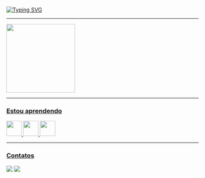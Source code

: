 
###
<a href="https://git.io/typing-svg"><img src="https://readme-typing-svg.herokuapp.com?font=Fira+Code&size=15&pause=949&color=004CB8&vCenter=true&multiline=true&width=435&height=71&lines=Ol%C3%A1%2C+Me+chamo+Italo%2C+sou+estudante+de+Desenvolvimento+de+Sistemas.;Seja+Bem-Vindo+ao+meu+perfil+do+GitHub!" alt="Typing SVG" /></a>
<hr>                    

<a href="https://github.com/euoitalo">
<img height="180em" src="https://github-readme-stats.vercel.app/api?username=euoitalo&show_icons=true&theme=dracula&include_all_commits=true&count_private=true"/>
<hr>

### <b> Estou aprendendo </b> <p>

  <img src="https://cdn.jsdelivr.net/gh/devicons/devicon/icons/csharp/csharp-line.svg" width="40" height="40"/> <img
src="https://cdn.jsdelivr.net/gh/devicons/devicon/icons/java/java-original-wordmark.svg" width="40" height="40"/> <img src="https://cdn.jsdelivr.net/gh/devicons/devicon/icons/python/python-original-wordmark.svg" width="40" height="40"/>
<hr>

### <b> Contatos </b> <br>

  <a href = "mailto:euoitalosilva2000@gmail.com"><img src="https://img.shields.io/badge/Gmail-D14836?style=for-the-badge&logo=gmail&logoColor=white" target="_blank"></a>
<a href="https://www.linkedin.com/in/italosilva21" target="_blank"><img src="https://img.shields.io/badge/-LinkedIn-%230077B5?style=for-the-badge&logo=linkedin&logoColor=white" target="_blank"></a> 
